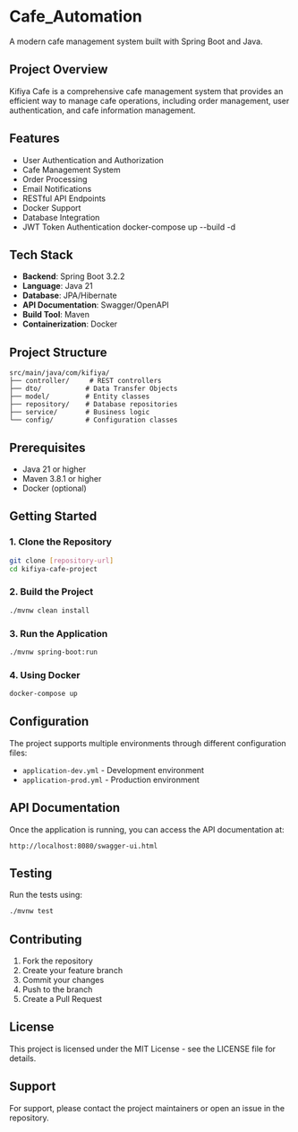 # Cafe_Automation

A modern cafe management system built with Spring Boot and Java.

## Project Overview

Kifiya Cafe is a comprehensive cafe management system that provides an efficient way to manage cafe operations, including order management, user authentication, and cafe information management.

## Features

- User Authentication and Authorization
- Cafe Management System
- Order Processing
- Email Notifications
- RESTful API Endpoints
- Docker Support
- Database Integration
- JWT Token Authentication
docker-compose up --build -d
## Tech Stack

- **Backend**: Spring Boot 3.2.2
- **Language**: Java 21
- **Database**: JPA/Hibernate
- **API Documentation**: Swagger/OpenAPI
- **Build Tool**: Maven
- **Containerization**: Docker

## Project Structure

```
src/main/java/com/kifiya/
├── controller/     # REST controllers
├── dto/           # Data Transfer Objects
├── model/         # Entity classes
├── repository/    # Database repositories
├── service/       # Business logic
└── config/        # Configuration classes
```

## Prerequisites

- Java 21 or higher
- Maven 3.8.1 or higher
- Docker (optional)

## Getting Started

### 1. Clone the Repository
```bash
git clone [repository-url]
cd kifiya-cafe-project
```

### 2. Build the Project
```bash
./mvnw clean install
```

### 3. Run the Application
```bash
./mvnw spring-boot:run
```

### 4. Using Docker
```bash
docker-compose up
```

## Configuration

The project supports multiple environments through different configuration files:
- `application-dev.yml` - Development environment
- `application-prod.yml` - Production environment

## API Documentation

Once the application is running, you can access the API documentation at:
```
http://localhost:8080/swagger-ui.html
```

## Testing

Run the tests using:
```bash
./mvnw test
```

## Contributing

1. Fork the repository
2. Create your feature branch
3. Commit your changes
4. Push to the branch
5. Create a Pull Request

## License

This project is licensed under the MIT License - see the LICENSE file for details.

## Support

For support, please contact the project maintainers or open an issue in the repository.
